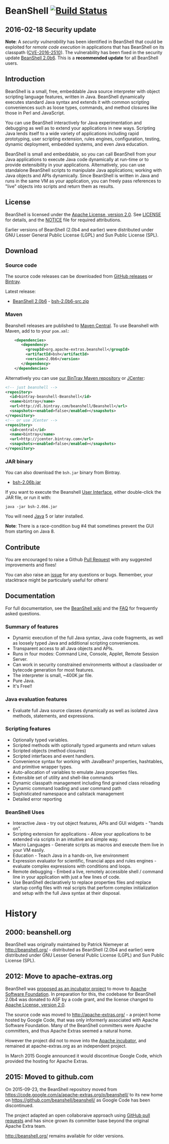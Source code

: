 # BeanShell [![Build Status](https://travis-ci.org/beanshell/beanshell.svg?branch=maven)](https://travis-ci.org/beanshell/beanshell)

## 2016-02-18 Security update

**Note**: A _security vulnerability_ has been identified in BeanShell that could be
exploited for _remote code execution_ in applications that has
BeanShell on its classpath ([CVE-2016-2510](https://web.nvd.nist.gov/view/vuln/detail?vulnId=CVE-2016-2510)). The vulnerability has been
fixed in the security update [BeanShell 2.0b6](https://github.com/beanshell/beanshell/releases/tag/2.0b6). 
This is a **recommended update** for all BeanShell users.


## Introduction

BeanShell is a small, free, embeddable Java source interpreter with object scripting language features, written in Java. BeanShell dynamically executes standard Java syntax and extends it with common scripting conveniences such as loose types, commands, and method closures like those in Perl and JavaScript.

You can use BeanShell interactively for Java experimentation and debugging as well as to extend your applications in new ways. Scripting Java lends itself to a wide variety of applications including rapid prototyping, user scripting extension, rules engines, configuration, testing, dynamic deployment, embedded systems, and even Java education.

BeanShell is small and embeddable, so you can call BeanShell from your Java applications to execute Java code dynamically at run-time or to provide extensibility in your applications. Alternatively, you can use standalone BeanShell scripts to manipulate Java applications; working with Java objects and APIs dynamically. Since BeanShell is written in Java and runs in the same VM as your application, you can freely pass references to "live" objects into scripts and return them as results.


## License

BeanShell is licensed under the 
[Apache License, version 2.0](http://www.apache.org/licenses/LICENSE-2.0). See [LICENSE](LICENSE) for details, and the [NOTICE](NOTICE) file for required attributions.

Earlier versions of BeanShell (2.0b4 and earlier) were distributed under 
GNU Lesser General Public License (LGPL) and Sun Public License (SPL).

## Download

### Source code

The source code releases can be downloaded from [GitHub releases](https://github.com/beanshell/beanshell/releases)
or [Bintray](https://bintray.com/beanshell/Beanshell/bsh/view).

Latest release: 

 - [BeanShell 2.0b6](https://github.com/beanshell/beanshell/releases/tag/2.0b6) - [bsh-2.0b6-src.zip](http://dl.bintray.com/beanshell/Beanshell/org/apache-extras/beanshell/bsh/2.0b6/bsh-2.0b6-src.zip)


### Maven

Beanshell releases are published to [Maven Central](http://central.maven.org/maven2/org/apache-extras/beanshell/bsh/). To use Beanshell with Maven, add to to your `pom.xml`: 

```xml
    <dependencies>
       <dependency>
         <groupId>org.apache-extras.beanshell</groupId>
         <artifactId>bsh</artifactId>
         <version>2.0b6</version>
       </dependency>
    </dependencies>
```

Alternatively you can use 
[our BinTray Maven repository](http://dl.bintray.com/beanshell/Beanshell) or
[JCenter](http://jcenter.bintray.com/org/apache-extras/beanshell/bsh/2.0b6/):

```xml
<!-- just beanshell -->
<repository>
  <id>bintray-beanshell-Beanshell</id>
  <name>bintray</name>
  <url>http://dl.bintray.com/beanshell/Beanshell</url>
  <snapshots><enabled>false</enabled></snapshots>
</repository>
<!-- or use JCenter -->
<repository>
  <id>central</id>
  <name>bintray</name>
  <url>http://jcenter.bintray.com</url>
  <snapshots><enabled>false</enabled></snapshots>
</repository>
```

### JAR binary

You can also download the `bsh.jar` binary from Bintray. 

- [bsh-2.06b.jar](https://bintray.com/artifact/download/beanshell/Beanshell/org/apache-extras/beanshell/bsh/2.0b6/bsh-2.0b6.jar)

If you want to execute the Beanshell [User Interface](https://github.com/beanshell/beanshell/wiki/Desktop), either double-click the JAR file, or run it with: 

    java -jar bsh-2.0b6.jar 

You will need [Java](http://java.com/) 5 or later installed. 

**Note**: There is a race-condition bug #4 that sometimes prevent the GUI from starting on Java 8.


## Contribute

You are encouraged to raise a Github [Pull Request](https://github.com/beanshell/beanshell/pulls) with any suggested improvements and fixes!

You can also raise an [issue](https://github.com/beanshell/beanshell/issues) for any questions or bugs. Remember, your stacktrace might be particularly useful for others!


## Documentation

For full documentation, see the [BeanShell wiki](https://github.com/beanshell/beanshell/wiki) 
and the [FAQ](https://github.com/beanshell/beanshell/wiki/FAQ) for frequently
asked questions.

### Summary of features

 - Dynamic execution of the full Java syntax, Java code fragments, as well as loosely typed Java and additional scripting conveniences.
 - Transparent access to all Java objects and APIs.
 - Runs in four modes: Command Line, Console, Applet, Remote Session Server.
 - Can work in security constrained environments without a classloader or bytecode generation for most features.
 - The interpreter is small, ~400K jar file.
 - Pure Java.
 - It's Free!! 

### Java evaluation features

- Evaluate full Java source classes dynamically as well as isolated Java methods, statements, and expressions. 

### Scripting features

- Optionally typed variables.
- Scripted methods with optionally typed arguments and return values
- Scripted objects (method closures)
- Scripted interfaces and event handlers.
- Convenience syntax for working with JavaBean? properties, hashtables, and primitive wrapper types.
- Auto-allocation of variables to emulate Java properties files.
- Extensible set of utility and shell-like commands
- Dynamic classpath management including find grained class reloading
- Dynamic command loading and user command path
- Sophisticated namespace and callstack management
- Detailed error reporting 

### BeanShell Uses

- Interactive Java - try out object features, APIs and GUI widgets - "hands on".
- Scripting extension for applications - Allow your applications to be extended via scripts in an intuitive and simple way.
- Macro Languages - Generate scripts as macros and execute them live in your VM easily.
- Education - Teach Java in a hands-on, live environment
- Expression evaluator for scientific, financial apps and rules engines - evaluate complex expressions with conditions and loops.
- Remote debugging - Embed a live, remotely accessible shell / command line in your application with just a few lines of code.
- Use BeanShell declaratively to replace properties files and replace startup config files with real scripts that perform complex initialization and setup with the full Java syntax at their disposal. 

# History

## 2000: beanshell.org

BeanShell was originally maintained by Patrick Niemeyer at http://beanshell.org/ - distributed as 
BeanShell (2.0b4 and earlier) were distributed under 
GNU Lesser General Public License (LGPL) and Sun Public License (SPL).

## 2012: Move to apache-extras.org

BeanShell was [proposed as an incubator project](https://wiki.apache.org/incubator/BeanShellProposal) to
move to [Apache Software Foundation](http://www.apache.org/). In preparation for this, the codebase
for BeanShell 2.0b4 was donated to ASF by a code grant, and the license changed to 
[Apache License, version 2.0](http://www.apache.org/licenses/LICENSE-2.0).

The source code was moved to http://apache-extras.org/ - a project home hosted by Google Code, that was only informerly associated with Apache Software Foundation. Many of the BeanShell committers were Apache committers, and thus Apache Extras seemed a natural home.

However the project did not to move into the [Apache incubator](http://incubator.apache.org/), and remained at apache-extras.org as an independent project.

In March 2015 Google announced it would discontinue Google Code, which provided the hosting for Apache Extras.

## 2015: Moved to github.com

On 2015-09-23, the BeanShell repository moved from https://code.google.com/a/apache-extras.org/p/beanshell/ to its new home on https://github.com/beanshell/beanshell/ as Google Code has been discontinued.

The project adapted an open collaboraive approach using [GitHub pull requests](https://github.com/beanshell/beanshell/pulls) and has since grown its committer base beyond the original Apache Extra team.

http://beanshell.org/ remains available for older versions.
